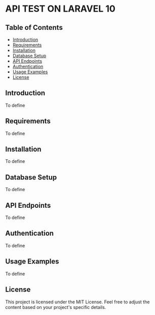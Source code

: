 # API TEST ON LARAVEL 10

## Table of Contents
- [Introduction](#introduction)
- [Requirements](#requirements)
- [Installation](#installation)
- [Database Setup](#database-setup)
- [API Endpoints](#api-endpoints)
- [Authentication](#authentication)
- [Usage Examples](#usage-examples)
- [License](#license)

## Introduction

To define

## Requirements

To define

## Installation

To define

## Database Setup

To define

## API Endpoints

To define

## Authentication

To define

## Usage Examples

To define

## License

This project is licensed under the MIT License. Feel free to adjust the content based on your project's specific details.
